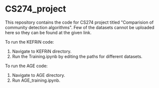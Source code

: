 # CS274_project
This repository contains the code for CS274 project titled "Comparision of community detection algorithms". 
Few of the datasets cannot be uploaded here so they can be found at the given link. 

To run the KEFRiN code: 
1. Navigate to KEFRiN directory. 
2. Run the Training.ipynb by editing the paths for different datasets. 

To run the AGE code: 
1. Navigate to AGE directory. 
2. Run AGE_training.ipynb. 

